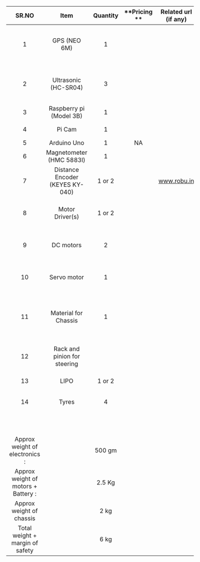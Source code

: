 **SR.NO**|**Item**|**Quantity**|**Pricing **|**Related url (if any)**|**Remarks**
:-----:|:-----:|:-----:|:-----:|:-----:|:-----:
1|GPS (NEO 6M)|1| | |Tiny Gps for arduino available, also downloaded documentations.
2|Ultrasonic (HC-SR04)|3| | |Easy code for arduino. See if libraries available to simpify work.
3|Raspberry pi (Model 3B)|1| | |Tutorials collected
4|Pi Cam|1| | |Tutorials collected
5|Arduino Uno|1|NA| |Already bought
6|Magnetometer (HMC 5883l)|1| | |look for tutorials
7|Distance Encoder (KEYES KY-040)|1 or 2| |www.robu.in|aka rotary encoder, search for other options too
8|Motor Driver(s)|1 or 2| | |Not decided, depends on the type of motors and its ratings
9|DC motors|2| | |Not decided, depends on the weight of chassis.
10|Servo motor|1| | |Not decided, depends on the weight of chassis.
11|Material for Chassis|1| | |Not decided, Probably acrylic, look at prices and ask rahul about cutting it.
12|Rack and pinion for steering| | | |decide mechanism, see other options too
13|LIPO|1 or 2| | |Decide total current capacity
14|Tyres|4| | |What type ? Depends on motor shaft too.
 | | | | | 
 | | | | | 
 | | | | | 
 | | | | | 
 | | | | | 
 | | | | | 
 | | | | | 
 | | | | | 
 | | | | | 
Approx weight of electronics :| |500 gm| | | 
Approx weight of motors + Battery :| |2.5 Kg| | | 
Approx weight of chassis| |2 kg| | | 
Total weight + margin of safety| |6 kg| | | 
